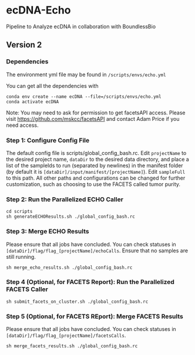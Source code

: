 # ecDNA-Echo
Pipeline to Analyze ecDNA in collaboration with BoundlessBio

## Version 2

### Dependencies

The environment yml file may be found in ```/scripts/envs/echo.yml```

You can get all the dependencies with 

```
conda env create --name ecDNA --file=/scripts/envs/echo.yml
conda activate ecDNA
```

Note: You may need to ask for permission to get facetsAPI access. Please visit https://github.com/mskcc/facetsAPI and contact Adam Price if you need access.

### Step 1: Configure Config File

The default config file is scripts/global_config_bash.rc.
Edit ```projectName``` to the desired project name, ```dataDir``` to the desired data directory, and place a list of the sampleIds to run (separated by newlines) in the manifest folder (by default it is ```[dataDir]/input/manifest/[projectName]```). Edit ```sampleFull``` to this path. All other paths and configurations can be changed for further customization, such as choosing to use the FACETS called tumor purity.

### Step 2: Run the Parallelized ECHO Caller

```
cd scripts
sh generateECHOResults.sh ./global_config_bash.rc
```

### Step 3: Merge ECHO Results

Please ensure that all jobs have concluded. You can check statuses in ```[dataDir]/flag/flag_[projectName]/echoCalls```. Ensure that no samples are still running.

```
sh merge_echo_results.sh ./global_config_bash.rc
```

### Step 4 (Optional, for FACETS Report): Run the Parallelized FACETS Caller

```
sh submit_facets_on_cluster.sh ./global_config_bash.rc
```

### Step 5 (Optional, for FACETS REport): Merge FACETS Results

Please ensure that all jobs have concluded. You can check statuses in ```[dataDir]/flag/flag_[projectName]/facetsCalls```.

```
sh merge_facets_results.sh ./global_config_bash.rc
```
